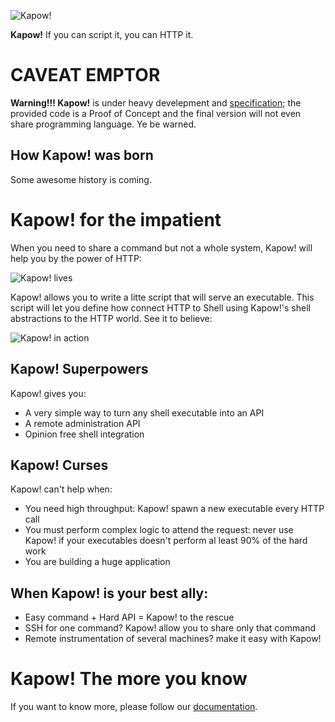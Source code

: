 ![Kapow!](https://trello-attachments.s3.amazonaws.com/5c6edee98297dc18aa4e2b63/960x720/ff8d28fc24af11e3295afa5a9665bdc0/kapow-1601675_960_720.png)

**Kapow!** If you can script it, you can HTTP it.


# CAVEAT EMPTOR

**Warning!!! Kapow!** is under heavy develepment and 
[specification](/spec/); the provided code is a Proof of Concept and the final
version will not even share programming language.
Ye be warned.


## How Kapow! was born

Some awesome history is coming.


# Kapow! for the impatient
When you need to share a command but not a whole system, Kapow! will help you by
the power of HTTP:

![Kapow! lives](https://trello-attachments.s3.amazonaws.com/5c824318411d973812cbef67/5ca1af818bc9b53e31696de3/784a183fba3f24872dd97ee28e765922/Kapow!.png)

Kapow! allows you to write a litte script that will serve an executable.
This script will let you define how connect HTTP to Shell using Kapow!'s shell
abstractions to the HTTP world. See it to believe:

![Kapow! in action](https://trello-attachments.s3.amazonaws.com/5c824318411d973812cbef67/5ca1af818bc9b53e31696de3/b5e2554ff02fd9dba5ed2cec5c5d41e1/hello_kapow.gif)


## Kapow! Superpowers

Kapow! gives you:

 * A very simple way to turn any shell executable into an API
 * A remote administration API
 * Opinion free shell integration


## Kapow! Curses

Kapow! can't help when:

 * You need high throughput: Kapow! spawn a new executable every HTTP call
 * You must perform complex logic to attend the request: never use Kapow! if
   your executables doesn't perform al least 90% of the hard work
 * You are building a huge application


## When Kapow! is your best ally:

 * Easy command + Hard API = Kapow! to the rescue
 * SSH for one command? Kapow! allow you to share only that command
 * Remote instrumentation of several machines? make it easy with Kapow!

# Kapow! The more you know

If you want to know more, please follow our [documentation](/doc).
